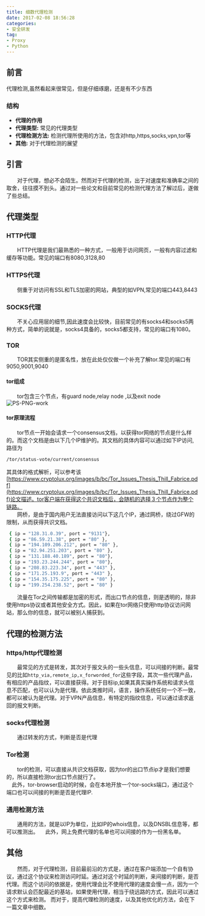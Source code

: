 ```yaml
---
title: 细数代理检测
date: 2017-02-08 18:56:28
categories:
- 安全研发
tag:
- Proxy
- Python
---
```

<h2 id="intro">前言</h2>代理检测,虽然看起来很常见，但是仔细琢磨，还是有不少东西

### 结构
- **代理的作用** 
- **代理类型:** 常见的代理类型
- **代理检测方法:** 检测代理所使用的方法，包含对http,https,socks,vpn,tor等
- **其他:** 对于代理检测的展望

<!-- more -->
## 引言
　　对于代理，想必不会陌生。然而对于代理的检测，出于对速度和准确率之间的取舍，往往摸不到头。通过对一些论文和目前常见的检测代理方法了解过后，遂做了些总结。
## 代理类型
### HTTP代理
　　HTTP代理是我们最熟悉的一种方式，一般用于访问网页，一般有内容过滤和缓存等功能。常见的端口有8080,3128,80
### HTTPS代理
　　侧重于对访问有SSL和TLS加密的网站，典型的如VPN,常见的端口443,8443
### SOCKS代理
　　不关心应用层的细节,因此速度会比较快，目前常见的有socks4和socks5两种方式，简单的说就是，socks4具备的，socks5都支持，常见的端口有1080。
### TOR
　　TOR其实侧重的是匿名性，放在此处仅仅做一个补充了解tor.常见的端口有9050,9001,9040
#### tor组成
　　tor包含三个节点，有guard node,relay node ,以及exit node
![PS-PNG-work](http://nanshihui.github.io/public/tor.jpg)

#### tor原理流程
　　tor节点一开始会请求一个consensus文档，以获得tor网络的节点是什么样的。而这个文档是由以下几个IP维护的。其文档的具体内容可以通过如下IP访问,路径为
  ```bash
  /tor/status-vote/current/consensus
  ```
其具体的格式解析，可以参考该[https://www.cryptolux.org/images/b/bc/Tor_Issues_Thesis_Thill_Fabrice.pdf](https://www.cryptolux.org/images/b/bc/Tor_Issues_Thesis_Thill_Fabrice.pdf)论文描述。tor客户端在获得这个共识文档后，会随机的选择３个节点作为整个链路。		
　　网桥，是由于国内用户无法直接访问以下这几个IP，通过网桥，绕过GFW的限制，从而获得共识文档。
```bash 
 { ip = "128.31.0.39", port = "9131"},
 { ip = "86.59.21.38", port = "80" },
 { ip = "194.109.206.212", port = "80" },
 { ip = "82.94.251.203", port = "80" },
 { ip = "131.188.40.189", port = "80"},
 { ip = "193.23.244.244", port = "80"},
 { ip = "208.83.223.34", port = "443" },
 { ip = "171.25.193.9", port = "443" },
 { ip = "154.35.175.225", port = "80" },
 { ip = "199.254.238.52", port = "80" }
```
　　流量在Tor之间传输都是加密的形式，而出口节点的信息，则是透明的，除非使用https协议或者其他安全方式。因此，如果在tor网络只使用http协议访问网站，那么你的信息，就可以被别人捕获到。
## 代理的检测方法
### https/http代理检测
　　最常见的方式是转发，其次对于报文头的一些头信息，可以间接的判断。最常见的比如```http_via,remote_ip,x_forworded_for```这些字段，其次一些代理产品，有相应的产品指纹，可以直接获得。对于目标ip,如果其真实操作系统和请求头信息不匹配，也可以认为是代理。依此类推时间，语言，操作系统任何一个不一致，都可以被认为是代理。对于VPN产品信息，有特定的指纹信息，可以通过请求返回的报文判断。
### socks代理检测
　　通过转发的方式，判断是否是代理
### Tor检测
　　tor的检测，可以直接从共识文档获取，因为tor的出口节点ip才是我们想要的，所以直接检测tor出口节点就行了。		
  　此外，tor-browser启动的时候，会在本地开放一个tor-socks端口，通过这个端口也可以间接的判断是否是代理IP.
### 通用检测方法
　　通用的方法，就是以IP为单位，比如IP的whois信息，以及DNSBL信息等，都可以推测出。
  　此外，网上免费代理的名单也可以间接的作为一份黑名单。
## 其他
　　然而，对于代理检测，目前最前沿的方式是，通过在客户端添加一个自有协议，通过这个协议来检测访问时延。通过对这个时延的判断，来间接的判断，是否代理。而这个访问的依据是，使用代理会比不使用代理的速度会慢一点，因为一个请求默认会匹配最近的基站，如果使用代理，相当于绕远路的方式，因此可以通过这个方式来检测。
  	而对于，提高代理检测的速度，以及其他优化的方法，会在下一篇文章中细数。
  